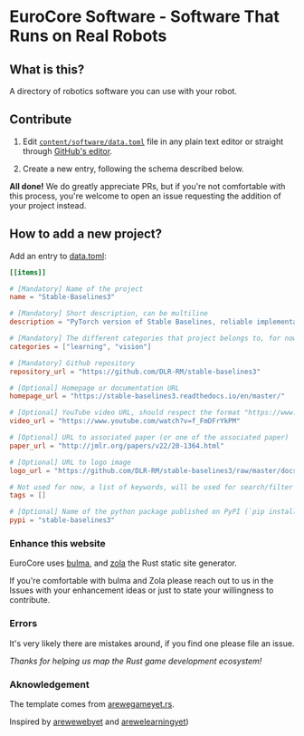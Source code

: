 # EuroCore Software - Software That Runs on Real Robots

## What is this?

A directory of robotics software you can use with your robot.

## Contribute

1. Edit [`content/software/data.toml`](content/software/data.toml) file in any plain text editor or straight through [GitHub's editor](https://help.github.com/articles/editing-files-in-another-user-s-repository/).

2. Create a new entry, following the schema described below.

**All done!** We do greatly appreciate PRs, but if you're not comfortable with this process, you're welcome to open an issue requesting the addition of your project instead.


## How to add a new project?

Add an entry to [data.toml](content/software/data.toml):
```toml
[[items]]

# [Mandatory] Name of the project
name = "Stable-Baselines3"

# [Mandatory] Short description, can be multiline
description = "PyTorch version of Stable Baselines, reliable implementations of reinforcement learning algorithms."

# [Mandatory] The different categories that project belongs to, for now ["learning", "planning", "control", "vision", "ik"]
categories = ["learning", "vision"]

# [Mandatory] Github repository
repository_url = "https://github.com/DLR-RM/stable-baselines3"

# [Optional] Homepage or documentation URL
homepage_url = "https://stable-baselines3.readthedocs.io/en/master/"

# [Optional] YouTube video URL, should respect the format "https://www.youtube.com/watch?v=VIDEO_ID
video_url = "https://www.youtube.com/watch?v=f_FmDFrYkPM"

# [Optional] URL to associated paper (or one of the associated paper)
paper_url = "http://jmlr.org/papers/v22/20-1364.html"

# [Optional] URL to logo image
logo_url = "https://github.com/DLR-RM/stable-baselines3/raw/master/docs/_static/img/logo.png"

# Not used for now, a list of keywords, will be used for search/filter later
tags = []

# [Optional] Name of the python package published on PyPI (`pip install package_name`)
pypi = "stable-baselines3"

```

### Enhance this website

EuroCore uses [bulma](https://bulma.io/), and [zola](https://github.com/getzola/zola) the Rust static site generator.


If you're comfortable with bulma and Zola please reach out to us in the Issues with your enhancement ideas or just to state your willingness to contribute.


### Errors

It's very likely there are mistakes around, if you find one please file an issue.

*Thanks for helping us map the Rust game development ecosystem!*


### Aknowledgement

The template comes from [arewegameyet.rs](https://arewegameyet.rs/).

Inspired by [arewewebyet](https://www.arewewebyet.org) and [arewelearningyet](https://www.arewelearningyet.com))
